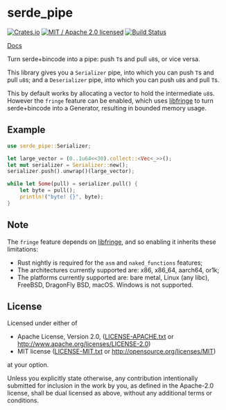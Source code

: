 # serde_pipe

[![Crates.io](https://img.shields.io/crates/v/serde_pipe.svg?maxAge=86400)](https://crates.io/crates/serde_pipe)
[![MIT / Apache 2.0 licensed](https://img.shields.io/crates/l/serde_pipe.svg?maxAge=2592000)](#License)
[![Build Status](https://dev.azure.com/alecmocatta/serde_pipe/_apis/build/status/tests?branchName=master)](https://dev.azure.com/alecmocatta/serde_pipe/_build/latest?definitionId=1&branchName=master)

[Docs](https://docs.rs/serde_pipe/0.1.3)

Turn serde+bincode into a pipe: push `T`s and pull `u8`s, or vice versa.

This library gives you a `Serializer` pipe, into which you can push `T`s and pull `u8`s; and a `Deserializer` pipe, into which you can push `u8`s and pull `T`s.

This by default works by allocating a vector to hold the intermediate `u8`s. However the `fringe` feature can be enabled, which uses [libfringe](https://github.com/edef1c/libfringe) to turn serde+bincode into a Generator, resulting in bounded memory usage.

## Example

```rust
use serde_pipe::Serializer;

let large_vector = (0..1u64<<30).collect::<Vec<_>>();
let mut serializer = Serializer::new();
serializer.push().unwrap()(large_vector);

while let Some(pull) = serializer.pull() {
	let byte = pull();
	println!("byte! {}", byte);
}
```

## Note

The `fringe` feature depends on [libfringe](https://github.com/edef1c/libfringe), and so enabling it inherits these limitations:
 * Rust nightly is required for the `asm` and `naked_functions` features;
 * The architectures currently supported are: x86, x86_64, aarch64, or1k;
 * The platforms currently supported are: bare metal, Linux (any libc), FreeBSD, DragonFly BSD, macOS. Windows is not supported.

## License
Licensed under either of

 * Apache License, Version 2.0, ([LICENSE-APACHE.txt](LICENSE-APACHE.txt) or http://www.apache.org/licenses/LICENSE-2.0)
 * MIT license ([LICENSE-MIT.txt](LICENSE-MIT.txt) or http://opensource.org/licenses/MIT)

at your option.

Unless you explicitly state otherwise, any contribution intentionally submitted for inclusion in the work by you, as defined in the Apache-2.0 license, shall be dual licensed as above, without any additional terms or conditions.
